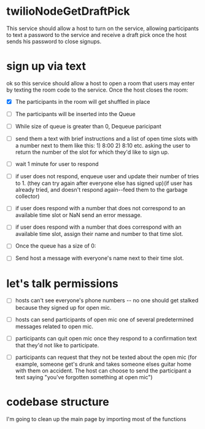 # twilioNodeGetDraftPick
This service should allow a host to turn on the service, allowing participants to text a password to the service and receive a draft pick once the host sends his password to close signups.

# sign up via text
ok so this service should allow a host to open a room that users may enter by texting the room code to the service.
Once the host closes the room:
- [x] The participants in the room will get shuffled in place
- [ ] The participants will be inserted into the Queue
- [ ] While size of queue is greater than 0, Dequeue paricipant
- [ ] send them a text with brief instructions and a list of open time slots with a number next to them like this: 1) 8:00 2) 8:10 etc. asking the user to return the number of the slot for which they'd like to sign up.
- [ ] wait 1 minute for user to respond
- [ ] if user does not respond, enqueue user and update their number of tries to 1. (they can try again after everyone else has signed up)(if user has already tried, and doesn't respond again--feed them to the garbage collector)
- [ ] if user does respond with a number that does not correspond to an available time slot or NaN send an error message.
- [ ] if user does respond with a number that does correspond with an available time slot, assign their name and number to that time slot. 
- [ ] Once the queue has a size of 0:
- [ ] Send host a message with everyone's name next to their time slot. 



# let's talk permissions
- [ ] hosts can't see everyone's phone numbers -- no one should get stalked because they signed up for open mic.
- [ ] hosts can send participants of open mic one of several predetermined messages related to open mic.
- [ ] participants can quit open mic once they respond to a confirmation text that they'd not like to participate.
- [ ] participants can request that they not be texted about the open mic (for example, someone get's drunk and takes someone elses guitar home with them on accident. The host can choose to send the participant a text saying "you've forgotten something at open mic")


# codebase structure
I'm going to clean up the main page by importing most of the functions